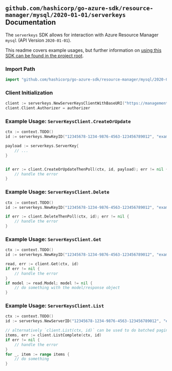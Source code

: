 
## `github.com/hashicorp/go-azure-sdk/resource-manager/mysql/2020-01-01/serverkeys` Documentation

The `serverkeys` SDK allows for interaction with Azure Resource Manager `mysql` (API Version `2020-01-01`).

This readme covers example usages, but further information on [using this SDK can be found in the project root](https://github.com/hashicorp/go-azure-sdk/tree/main/docs).

### Import Path

```go
import "github.com/hashicorp/go-azure-sdk/resource-manager/mysql/2020-01-01/serverkeys"
```


### Client Initialization

```go
client := serverkeys.NewServerKeysClientWithBaseURI("https://management.azure.com")
client.Client.Authorizer = authorizer
```


### Example Usage: `ServerKeysClient.CreateOrUpdate`

```go
ctx := context.TODO()
id := serverkeys.NewKeyID("12345678-1234-9876-4563-123456789012", "example-resource-group", "serverValue", "keyValue")

payload := serverkeys.ServerKey{
	// ...
}


if err := client.CreateOrUpdateThenPoll(ctx, id, payload); err != nil {
	// handle the error
}
```


### Example Usage: `ServerKeysClient.Delete`

```go
ctx := context.TODO()
id := serverkeys.NewKeyID("12345678-1234-9876-4563-123456789012", "example-resource-group", "serverValue", "keyValue")

if err := client.DeleteThenPoll(ctx, id); err != nil {
	// handle the error
}
```


### Example Usage: `ServerKeysClient.Get`

```go
ctx := context.TODO()
id := serverkeys.NewKeyID("12345678-1234-9876-4563-123456789012", "example-resource-group", "serverValue", "keyValue")

read, err := client.Get(ctx, id)
if err != nil {
	// handle the error
}
if model := read.Model; model != nil {
	// do something with the model/response object
}
```


### Example Usage: `ServerKeysClient.List`

```go
ctx := context.TODO()
id := serverkeys.NewServerID("12345678-1234-9876-4563-123456789012", "example-resource-group", "serverValue")

// alternatively `client.List(ctx, id)` can be used to do batched pagination
items, err := client.ListComplete(ctx, id)
if err != nil {
	// handle the error
}
for _, item := range items {
	// do something
}
```
